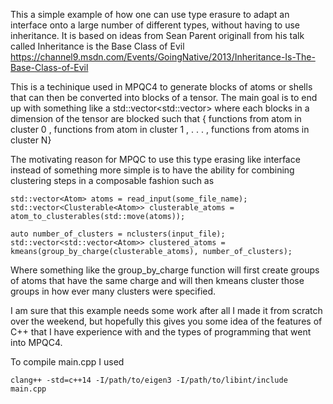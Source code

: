 This a simple example of how one can use type erasure to adapt an interface
onto a large number of different types, without having to use inheritance. 
It is based on ideas from Sean Parent originall from his talk called 
Inheritance is the Base Class of Evil 
https://channel9.msdn.com/Events/GoingNative/2013/Inheritance-Is-The-Base-Class-of-Evil

This is a techinique used in MPQC4 to generate blocks of atoms or shells that
can then be converted into blocks of a tensor. The main goal is to end up with something like a std::vector<std::vector<Atom>> where each blocks in a dimension of the tensor are blocked such that { functions from atom in cluster 0 , functions from atom in cluster 1 , . . . , functions from atoms in cluster N}

The motivating reason for MPQC to use this type erasing like interface instead of something more simple is to have the ability for combining clustering steps in a composable fashion such as 
```
std::vector<Atom> atoms = read_input(some_file_name);
std::vector<Clusterable<Atom>> clusterable_atoms = atom_to_clusterables(std::move(atoms));

auto number_of_clusters = nclusters(input_file);
std::vector<std::vector<Atom>> clustered_atoms = kmeans(group_by_charge(clusterable_atoms), number_of_clusters);
```

Where something like the group_by_charge function will first create groups of
atoms that have the same charge and will then kmeans cluster those groups in
how ever many clusters were specified. 

I am sure that this example needs some work after all I made it from scratch
over the weekend, but hopefully this gives you some idea of the features of C++
that I have experience with and the types of programming that went into MPQC4.

To compile main.cpp I used 

```
clang++ -std=c++14 -I/path/to/eigen3 -I/path/to/libint/include main.cpp
```

